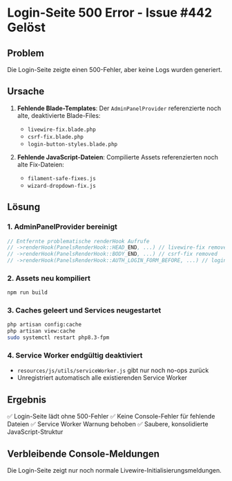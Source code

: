 # Login-Seite 500 Error - Issue #442 Gelöst

## Problem
Die Login-Seite zeigte einen 500-Fehler, aber keine Logs wurden generiert.

## Ursache
1. **Fehlende Blade-Templates**: Der `AdminPanelProvider` referenzierte noch alte, deaktivierte Blade-Files:
   - `livewire-fix.blade.php`
   - `csrf-fix.blade.php`
   - `login-button-styles.blade.php`

2. **Fehlende JavaScript-Dateien**: Compilierte Assets referenzierten noch alte Fix-Dateien:
   - `filament-safe-fixes.js`
   - `wizard-dropdown-fix.js`

## Lösung

### 1. AdminPanelProvider bereinigt
```php
// Entfernte problematische renderHook Aufrufe
// ->renderHook(PanelsRenderHook::HEAD_END, ...) // livewire-fix removed
// ->renderHook(PanelsRenderHook::BODY_END, ...) // csrf-fix removed  
// ->renderHook(PanelsRenderHook::AUTH_LOGIN_FORM_BEFORE, ...) // login-button-styles removed
```

### 2. Assets neu kompiliert
```bash
npm run build
```

### 3. Caches geleert und Services neugestartet
```bash
php artisan config:cache
php artisan view:cache
sudo systemctl restart php8.3-fpm
```

### 4. Service Worker endgültig deaktiviert
- `resources/js/utils/serviceWorker.js` gibt nur noch no-ops zurück
- Unregistriert automatisch alle existierenden Service Worker

## Ergebnis
✅ Login-Seite lädt ohne 500-Fehler
✅ Keine Console-Fehler für fehlende Dateien
✅ Service Worker Warnung behoben
✅ Saubere, konsolidierte JavaScript-Struktur

## Verbleibende Console-Meldungen
Die Login-Seite zeigt nur noch normale Livewire-Initialisierungsmeldungen.